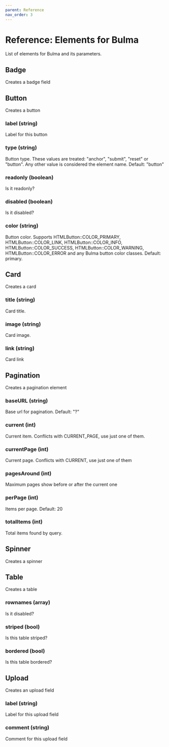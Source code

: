 ```yaml
---
parent: Reference
nav_order: 3
---
```


# Reference: Elements for Bulma

List of elements for Bulma and its parameters.

## Badge

Creates a badge field



## Button

Creates a button

### label (string)

Label for this button

### type (string)

Button type. These values are treated: "anchor", "submit", "reset" or "button". Any other value is considered the element name. Default: "button"

### readonly (boolean)

Is it readonly?

### disabled (boolean)

Is it disabled?

### color (string)

Button color. Supports HTMLButton::COLOR_PRIMARY, HTMLButton::COLOR_LINK, HTMLButton::COLOR_INFO, HTMLButton::COLOR_SUCCESS, HTMLButton::COLOR_WARNING, HTMLButton::COLOR_ERROR and any Bulma button color classes. Default: primary.


## Card

Creates a card

### title (string)

Card title.

### image (string)

Card image.

### link (string)

Card link


## Pagination

Creates a pagination element

### baseURL (string)

Base url for pagination. Default: "?"

### current (int)

Current item. Conflicts with CURRENT_PAGE, use just one of them.

### currentPage (int)

Current page. Conflicts with CURRENT, use just one of them

### pagesAround (int)

Maximum pages show before or after the current one

### perPage (int)

Items per page. Default: 20

### totalItems (int)

Total items found by query.


## Spinner

Creates a spinner



## Table

Creates a table

### rownames (array)

Is it disabled?

### striped (bool)

Is this table striped?

### bordered (bool)

Is this table bordered?


## Upload

Creates an upload field

### label (string)

Label for this upload field

### comment (string)

Comment for this upload field

